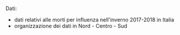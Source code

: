 Dati: <br>
- dati relativi alle morti per influenza nell'inverno 2017-2018 in Italia
- organizzazione dei dati in Nord - Centro - Sud

<!-- https://imgur.com/ -->
